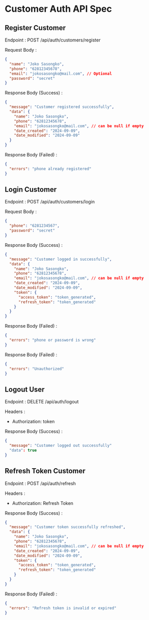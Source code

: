 # Customer Auth API Spec

## Register Customer

Endpoint : POST /api/auth/customers/register

Request Body :

```json
{
  "name": "Joko Sasongko",
  "phone": "62812345678",
  "email": "jokosasongko@mail.com", // Optional
  "password": "secret"
}
```

Response Body (Success) :

```json
{
  "message": "Customer registered successfully",
  "data": {
    "name": "Joko Sasongko",
    "phone": "62812345678",
    "email": "jokosasongko@mail.com", // can be null if empty
    "date_created": "2024-09-09",
    "date_modified": "2024-09-09"
  }
}
```

Response Body (Failed) :

```json
{
  "errors": "phone already registered"
}
```

## Login Customer

Endpoint : POST /api/auth/customers/login

Request Body :

```json
{
  "phone": "6281234567",
  "password": "secret"
}
```

Response Body (Success) :

```json
{
  "message": "Customer logged in successfully",
  "data": {
    "name": "Joko Sasongko",
    "phone": "62812345678",
    "email": "jokosasongko@mail.com", // can be null if empty
    "date_created": "2024-09-09",
    "date_modified": "2024-09-09",
    "token": {
      "access_token": "token_generated",
      "refresh_token": "token_generated"
    }
  }
}
```

Response Body (Failed) :

```json
{
  "errors": "phone or password is wrong"
}
```

Response Body (Failed) :

```json
{
  "errors": "Unauthorized"
}
```

## Logout User

Endpoint : DELETE /api/auth/logout

Headers :

- Authorization: token

Response Body (Success) :

```json
{
  "message": "Customer logged out successfully"
  "data": true
}
```

## Refresh Token Customer

Endpoint : POST /api/auth/refresh

Headers :

- Authorization: Refresh Token

Response Body (Success) :

```json
{
  "message": "Customer token successfully refreshed",
  "data": {
    "name": "Joko Sasongko",
    "phone": "62812345678",
    "email": "jokosasongko@mail.com", // can be null if empty
    "date_created": "2024-09-09",
    "date_modified": "2024-09-09",
    "token": {
      "access_token": "token_generated",
      "refresh_token": "token_generated"
    }
  }
}
```

Response Body (Failed) :

```json
{
  "errors": "Refresh token is invalid or expired"
}
```
